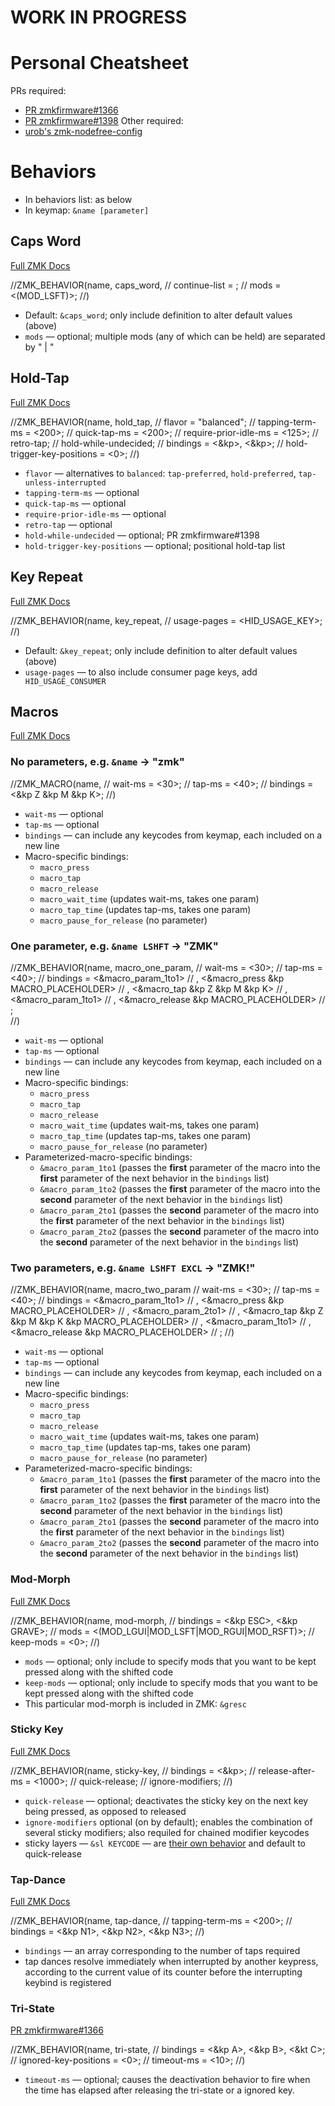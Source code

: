 # WORK IN PROGRESS

# Personal Cheatsheet

PRs required:
- [PR zmkfirmware#1366](https://github.com/zmkfirmware/zmk/pull/1366)
- [PR zmkfirmware#1398](https://github.com/zmkfirmware/zmk/pull/1398)
Other required:
- [urob's zmk-nodefree-config](https://github.com/urob/zmk-nodefree-config)

# Behaviors

- In behaviors list: as below
- In keymap: `&name [parameter]`

## Caps Word
[Full ZMK Docs](https://zmk.dev/docs/behaviors/caps-word)

//ZMK_BEHAVIOR(name, caps_word,
//    continue-list = <UNDERSCORE MINUS>;
//    mods = <(MOD_LSFT)>;
//)

- Default: `&caps_word`; only include definition to alter default values (above)
- `mods` — optional; multiple mods (any of which can be held) are separated by " | "

## Hold-Tap
[Full ZMK Docs](https://zmk.dev/docs/behaviors/hold-tap)

//ZMK_BEHAVIOR(name, hold_tap,
//    flavor = "balanced";
//    tapping-term-ms = <200>;
//    quick-tap-ms = <200>;
//    require-prior-idle-ms = <125>;
//    retro-tap;
//    hold-while-undecided;
//    bindings = <&kp>, <&kp>;
//    hold-trigger-key-positions = <0>;
//)

- `flavor` — alternatives to `balanced`: `tap-preferred`, `hold-preferred`, `tap-unless-interrupted`
- `tapping-term-ms` — optional
- `quick-tap-ms` — optional
- `require-prior-idle-ms` — optional
- `retro-tap` — optional
- `hold-while-undecided` — optional; PR zmkfirmware#1398
- `hold-trigger-key-positions` — optional; positional hold-tap list

## Key Repeat
[Full ZMK Docs](https://zmk.dev/docs/behaviors/key-repeat)

//ZMK_BEHAVIOR(name, key_repeat,
//    usage-pages = <HID_USAGE_KEY>;
//)

- Default: `&key_repeat`; only include definition to alter default values (above)
- `usage-pages` — to also include consumer page keys, add ` HID_USAGE_CONSUMER`

## Macros
[Full ZMK Docs](https://zmk.dev/docs/behaviors/macros)

### No parameters, e.g. `&name` -> "zmk"

//ZMK_MACRO(name,
//    wait-ms = <30>;
//    tap-ms = <40>;
//    bindings = <&kp Z &kp M &kp K>; 
//)

- `wait-ms` — optional
- `tap-ms` — optional
- `bindings` — can include any keycodes from keymap, each included on a new line
- Macro-specific bindings:
  - `macro_press`
  - `macro_tap`
  - `macro_release`
  - `macro_wait_time` (updates wait-ms, takes one param)
  - `macro_tap_time` (updates tap-ms, takes one param)
  - `macro_pause_for_release` (no parameter)

### One parameter, e.g. `&name LSHFT` -> "ZMK"

//ZMK_BEHAVIOR(name, macro_one_param,
//    wait-ms = <30>;
//    tap-ms = <40>;
//    bindings = <&macro_param_1to1>
//             , <&macro_press &kp MACRO_PLACEHOLDER>
//             , <&macro_tap &kp Z &kp M &kp K>
//             , <&macro_param_1to1>
//             , <&macro_release &kp MACRO_PLACEHOLDER>
//             ;  
//)

- `wait-ms` — optional
- `tap-ms` — optional
- `bindings` — can include any keycodes from keymap, each included on a new line
- Macro-specific bindings:
  - `macro_press`
  - `macro_tap`
  - `macro_release`
  - `macro_wait_time` (updates wait-ms, takes one param)
  - `macro_tap_time` (updates tap-ms, takes one param)
  - `macro_pause_for_release` (no parameter)
- Parameterized-macro-specific bindings:
  - `&macro_param_1to1` (passes the **first** parameter of the macro into the **first** parameter of the next behavior in the `bindings` list)
  - `&macro_param_1to2` (passes the **first** parameter of the macro into the **second** parameter of the next behavior in the `bindings` list)
  - `&macro_param_2to1` (passes the **second** parameter of the macro into the **first** parameter of the next behavior in the `bindings` list)
  - `&macro_param_2to2` (passes the **second** parameter of the macro into the **second** parameter of the next behavior in the `bindings` list)

### Two parameters, e.g. `&name LSHFT EXCL` -> "ZMK!"

//ZMK_BEHAVIOR(name, macro_two_param
//    wait-ms = <30>;
//    tap-ms = <40>;
//    bindings = <&macro_param_1to1>
//             , <&macro_press &kp MACRO_PLACEHOLDER>
//             , <&macro_param_2to1>
//             , <&macro_tap &kp Z &kp M &kp K &kp MACRO_PLACEHOLDER>
//             , <&macro_param_1to1>
//             , <&macro_release &kp MACRO_PLACEHOLDER>
//             ;
//)

- `wait-ms` — optional
- `tap-ms` — optional
- `bindings` — can include any keycodes from keymap, each included on a new line
- Macro-specific bindings:
  - `macro_press`
  - `macro_tap`
  - `macro_release`
  - `macro_wait_time` (updates wait-ms, takes one param)
  - `macro_tap_time` (updates tap-ms, takes one param)
  - `macro_pause_for_release` (no parameter)
- Parameterized-macro-specific bindings:
  - `&macro_param_1to1` (passes the **first** parameter of the macro into the **first** parameter of the next behavior in the `bindings` list)
  - `&macro_param_1to2` (passes the **first** parameter of the macro into the **second** parameter of the next behavior in the `bindings` list)
  - `&macro_param_2to1` (passes the **second** parameter of the macro into the **first** parameter of the next behavior in the `bindings` list)
  - `&macro_param_2to2` (passes the **second** parameter of the macro into the **second** parameter of the next behavior in the `bindings` list)

### Mod-Morph
[Full ZMK Docs](https://zmk.dev/docs/behaviors/mod-morph)

//ZMK_BEHAVIOR(name, mod-morph,
//    bindings = <&kp ESC>, <&kp GRAVE>;
//    mods = <(MOD_LGUI|MOD_LSFT|MOD_RGUI|MOD_RSFT)>;
//    keep-mods = <0>;
//)

- `mods` — optional; only include to specify mods that you want to be kept pressed along with the shifted code
- `keep-mods` — optional; only include to specify mods that you want to be kept pressed along with the shifted code
- This particular mod-morph is included in ZMK: `&gresc`

### Sticky Key
[Full ZMK Docs]()

//ZMK_BEHAVIOR(name, sticky-key,
//    bindings = <&kp>;
//    release-after-ms = <1000>;
//    quick-release;
//    ignore-modifiers;
//)

- `quick-release` — optional; deactivates the sticky key on the next key being pressed, as opposed to released
- `ignore-modifiers` optional (on by default); enables the combination of several sticky modifiers; also requiled for chained modifier keycodes
- sticky layers — `&sl KEYCODE` — are [their own behavior](https://zmk.dev/docs/behaviors/sticky-layer) and default to quick-release

### Tap-Dance
[Full ZMK Docs](https://zmk.dev/docs/behaviors/tap-dance)

//ZMK_BEHAVIOR(name, tap-dance,
//    tapping-term-ms = <200>;
//    bindings = <&kp N1>, <&kp N2>, <&kp N3>;
//)

- `bindings` — an array corresponding to the number of taps required
- tap dances resolve immediately when interrupted by another keypress, according to the current value of its counter before the interrupting keybind is registered

### Tri-State
[PR zmkfirmware#1366](https://github.com/zmkfirmware/zmk/pull/1366)

//ZMK_BEHAVIOR(name, tri-state,
//    bindings = <&kp A>, <&kp B>, <&kt C>;
//    ignored-key-positions = <0>;
//    timeout-ms = <10>;
//)

- `timeout-ms` — optional; causes the deactivation behavior to fire when the time has elapsed after releasing the tri-state or a ignored key.